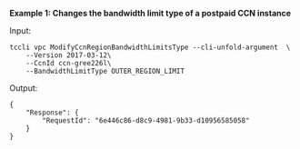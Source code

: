 **Example 1: Changes the bandwidth limit type of a postpaid CCN instance**



Input: 

```
tccli vpc ModifyCcnRegionBandwidthLimitsType --cli-unfold-argument  \
    --Version 2017-03-12\
    --CcnId ccn-gree226l\
    --BandwidthLimitType OUTER_REGION_LIMIT
```

Output: 
```
{
    "Response": {
        "RequestId": "6e446c86-d8c9-4981-9b33-d10956585058"
    }
}
```

